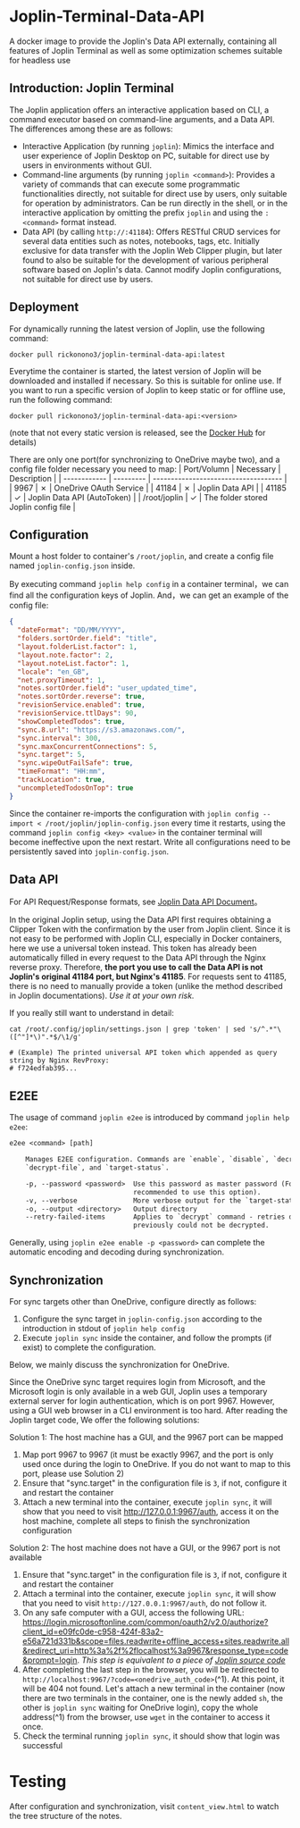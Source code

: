 # Joplin-Terminal-Data-API
A docker image to provide the Joplin's Data API externally, containing all features of Joplin Terminal as well as some optimization schemes suitable for headless use

## Introduction: Joplin Terminal
The Joplin application offers an interactive application based on CLI, a command executor based on command-line arguments, and a Data API. The differences among these are as follows:

- Interactive Application (by running `joplin`): Mimics the interface and user experience of Joplin Desktop on PC, suitable for direct use by users in environments without GUI.
- Command-line arguments (by running `joplin <command>`): Provides a variety of commands that can execute some programmatic functionalities directly, not suitable for direct use by users, only suitable for operation by administrators. Can be run directly in the shell, or in the interactive application by omitting the prefix `joplin` and using the `:<command>` format instead.
- Data API (by calling `http://:41184`): Offers RESTful CRUD services for several data entities such as notes, notebooks, tags, etc. Initially exclusive for data transfer with the Joplin Web Clipper plugin, but later found to also be suitable for the development of various peripheral software based on Joplin's data. Cannot modify Joplin configurations, not suitable for direct use by users.


## Deployment
For dynamically running the latest version of Joplin, use the following command:

```
docker pull rickonono3/joplin-terminal-data-api:latest
```

Everytime the container is started, the latest version of Joplin will be downloaded and installed if necessary. So this is suitable for online use. If you want to run a specific version of Joplin to keep static or for offline use, run the following command:

```
docker pull rickonono3/joplin-terminal-data-api:<version>
```

(note that not every static version is released, see the [Docker Hub](https://hub.docker.com/r/rickonono3/joplin-terminal-data-api) for details)

There are only one port(for synchronizing to OneDrive maybe two), and a config file folder necessary you need to map:
| Port/Volumn  | Necessary | Description                          |
| ------------ | --------- | ------------------------------------ |
| 9967         | ✗         | OneDrive OAuth Service               |
| 41184        | ✗         | Joplin Data API                      |
| 41185        | ✓         | Joplin Data API (AutoToken)          |
| /root/joplin | ✓         | The folder stored Joplin config file |


## Configuration
Mount a host folder to container's `/root/joplin`, and create a config file named `joplin-config.json` inside.

By executing command `joplin help config` in a container terminal，we can find all the configuration keys of Joplin. And，we can get an example of the config file:

```json
{
  "dateFormat": "DD/MM/YYYY",
  "folders.sortOrder.field": "title",
  "layout.folderList.factor": 1,
  "layout.note.factor": 2,
  "layout.noteList.factor": 1,
  "locale": "en_GB",
  "net.proxyTimeout": 1,
  "notes.sortOrder.field": "user_updated_time",
  "notes.sortOrder.reverse": true,
  "revisionService.enabled": true,
  "revisionService.ttlDays": 90,
  "showCompletedTodos": true,
  "sync.8.url": "https://s3.amazonaws.com/",
  "sync.interval": 300,
  "sync.maxConcurrentConnections": 5,
  "sync.target": 5,
  "sync.wipeOutFailSafe": true,
  "timeFormat": "HH:mm",
  "trackLocation": true,
  "uncompletedTodosOnTop": true
}
```

Since the container re-imports the configuration with `joplin config --import < /root/joplin/joplin-config.json` every time it restarts, using the command `joplin config <key> <value>` in the container terminal will become ineffective upon the next restart. Write all configurations need to be persistently saved into `joplin-config.json`.

## Data API
For API Request/Response formats, see [Joplin Data API Document](https://joplinapp.org/help/api/references/rest_api/#using-the-api)。

In the original Joplin setup, using the Data API first requires obtaining a Clipper Token with the confirmation by the user from Joplin client. Since it is not easy to be performed with Joplin CLI, especially in Docker containers, here we use a universal token instead. This token has already been automatically filled in every request to the Data API through the Nginx reverse proxy. Therefore, **the port you use to call the Data API is not Joplin's original 41184 port, but Nginx's 41185**. For requests sent to 41185, there is no need to manually provide a token (unlike the method described in Joplin documentations). *Use it at your own risk.*

If you really still want to understand in detail:

```
cat /root/.config/joplin/settings.json | grep 'token' | sed 's/^.*"\([^"]*\)".*$/\1/g'

# (Example) The printed universal API token which appended as query string by Nginx RevProxy:
# f724edfab395...
```

## E2EE
The usage of command `joplin e2ee` is introduced by command `joplin help e2ee`:

```txt
e2ee <command> [path]

    Manages E2EE configuration. Commands are `enable`, `disable`, `decrypt`, `status`, 
    `decrypt-file`, and `target-status`.

    -p, --password <password>  Use this password as master password (For security reasons, it is not 
                               recommended to use this option).
    -v, --verbose              More verbose output for the `target-status` command
    -o, --output <directory>   Output directory
    --retry-failed-items       Applies to `decrypt` command - retries decrypting items that 
                               previously could not be decrypted.
```

Generally, using `joplin e2ee enable -p <password>` can complete the automatic encoding and decoding during synchronization.


## Synchronization
For sync targets other than OneDrive, configure directly as follows:
1. Configure the sync target in `joplin-config.json` according to the introduction in stdout of `joplin help config`
2. Execute `joplin sync` inside the container, and follow the prompts (if exist) to complete the configuration.

Below, we mainly discuss the synchronization for OneDrive.

Since the OneDrive sync target requires login from Microsoft, and the Microsoft login is only available in a web GUI, Joplin uses a temporary external server for login authentication, which is on port 9967. However, using a GUI web browser in a CLI environment is too hard. After reading the Joplin target code, We offer the following solutions:

Solution 1: The host machine has a GUI, and the 9967 port can be mapped
1. Map port 9967 to 9967 (it must be exactly 9967, and the port is only used once during the login to OneDrive. If you do not want to map to this port, please use Solution 2)
2. Ensure that "sync.target" in the configuration file is `3`, if not, configure it and restart the container
3. Attach a new terminal into the container, execute `joplin sync`, it will show that you need to visit <http://127.0.0.1:9967/auth>, access it on the host machine, complete all steps to finish the synchronization configuration

Solution 2: The host machine does not have a GUI, or the 9967 port is not available
1. Ensure that "sync.target" in the configuration file is `3`, if not, configure it and restart the container
2. Attach a terminal into the container, execute `joplin sync`, it will show that you need to visit `http://127.0.0.1:9967/auth`, do not follow it.
3. On any safe computer with a GUI, access the following URL: <https://login.microsoftonline.com/common/oauth2/v2.0/authorize?client_id=e09fc0de-c958-424f-83a2-e56a721d331b&scope=files.readwrite+offline_access+sites.readwrite.all&redirect_uri=http%3a%2f%2flocalhost%3a9967&response_type=code&prompt=login>. *This step is equivalent to a piece of [Joplin source code](<https://github.com/laurent22/joplin/blob/d7a0d74c4da96cca27af07b3c908a7ca97227be7/packages/lib/onedrive-api.ts#L87>)*
4. After completing the last step in the browser, you will be redirected to `http://localhost:9967/?code=<onedrive_auth_code>`(^1). At this point, it will be 404 not found. Let's attach a new terminal in the container (now there are two terminals in the container, one is the newly added `sh`, the other is `joplin sync` waiting for OneDrive login), copy the whole address(^1) from the browser, use `wget` in the container to access it once.
5. Check the terminal running `joplin sync`, it should show that login was successful

# Testing
After configuration and synchronization, visit `content_view.html` to watch the tree structure of the notes.
